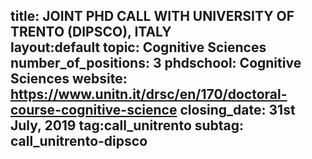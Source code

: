 title: JOINT PHD CALL WITH UNIVERSITY OF TRENTO (DIPSCO), ITALY  
layout:default
topic: Cognitive Sciences
number_of_positions: 3
phdschool: Cognitive Sciences
website: https://www.unitn.it/drsc/en/170/doctoral-course-cognitive-science 
closing_date: 31st July, 2019
tag:call_unitrento
subtag: call_unitrento-dipsco
---
